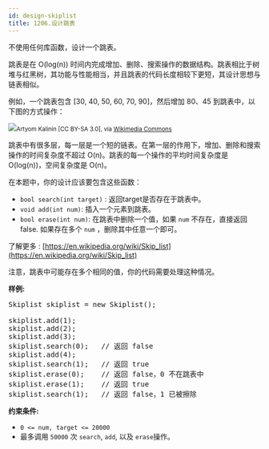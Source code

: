 ```yaml
---
id: design-skiplist
title: 1206.设计跳表
---
```

不使用任何库函数，设计一个跳表。

跳表是在 O(log(n)) 时间内完成增加、删除、搜索操作的数据结构。跳表相比于树堆与红黑树，其功能与性能相当，并且跳表的代码长度相较下更短，其设计思想与链表相似。

例如，一个跳表包含 [30, 40, 50, 60, 70, 90]，然后增加 80、45 到跳表中，以下图的方式操作：

![](https://assets.leetcode.com/uploads/2019/09/27/1506_skiplist.gif)<small>Artyom Kalinin [CC BY-SA 3.0], via [Wikimedia Commons](https://commons.wikimedia.org/wiki/File:Skip_list_add_element-en.gif)</small>

跳表中有很多层，每一层是一个短的链表。在第一层的作用下，增加、删除和搜索操作的时间复杂度不超过 O(n)。跳表的每一个操作的平均时间复杂度是 O(log(n))，空间复杂度是 O(n)。

在本题中，你的设计应该要包含这些函数：


- <code>bool search(int target)</code> : 返回target是否存在于跳表中。
- <code>void add(int num)</code>: 插入一个元素到跳表。
- <code>bool erase(int num)</code>: 在跳表中删除一个值，如果 <code>num</code> 不存在，直接返回false. 如果存在多个 <code>num</code> ，删除其中任意一个即可。

了解更多 : [https://en.wikipedia.org/wiki/Skip_list](https://en.wikipedia.org/wiki/Skip_list)

注意，跳表中可能存在多个相同的值，你的代码需要处理这种情况。

**样例:**


<pre>Skiplist skiplist = new Skiplist();<br/><br/>skiplist.add(1);<br/>skiplist.add(2);<br/>skiplist.add(3);<br/>skiplist.search(0);   // 返回 false<br/>skiplist.add(4);<br/>skiplist.search(1);   // 返回 true<br/>skiplist.erase(0);    // 返回 false，0 不在跳表中<br/>skiplist.erase(1);    // 返回 true<br/>skiplist.search(1);   // 返回 false，1 已被擦除<br/></pre>

**约束条件:**


- <code>0 &lt;= num, target &lt;= 20000</code>
- 最多调用 <code>50000</code> 次 <code>search</code>, <code>add</code>, 以及 <code>erase</code>操作。
